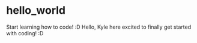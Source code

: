# hello_world
Start learning how to code! :D
Hello, Kyle here excited to finally get started with coding! :D
